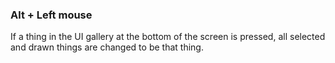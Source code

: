 ### Alt + Left mouse
If a thing in the UI gallery at the bottom of the screen is pressed, all selected and drawn things are changed to be that thing.
